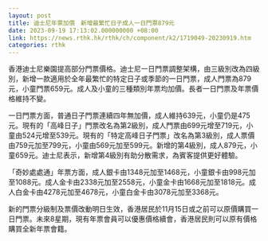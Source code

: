 ```yaml
---
layout: post
title: 迪士尼年票加價　新增最繁忙日子成人一日門票879元
date: 2023-09-19 17:13:02.000000000 +08:00
link: https://news.rthk.hk/rthk/ch/component/k2/1719049-20230919.htm
categories: rthk
---
```


香港迪士尼樂園提高部分門票價格。迪士尼一日門票調整架構，由三級別改為四級別，新增一款適用於全年最繁忙的特定日子或季節的一日門票，成人門票為879元，小童門票659元。成人及小童的三種類別年票均加價。長者一日門票及年票價格維持不變。

一日門票方面，普通日子門票連續四年無加價，成人維持639元，小童仍是475元。現有的「高峰日子」門票改名為第2級別，成人門票由699元增至719元，小童由524元增至539元。現有的「特定高峰日子門票」改名為第3級別，成人票價由759元加至799元，小童由569元加至599元。新增的第4級別，成人879元，小童659元。迪士尼表示，新增第4級別有助分散需求，為賓客提供更好體驗。

「奇妙處處通」年票方面，成人銀卡由1348元加至1468元，小童銀卡由998元加至1088元。成人金卡由2338元加至2558元，小童金卡由1668元加至1818元。成人白金卡由4278元加至4678元，小童白金卡由3078元加至3368元。

新的門票分級制及票價改動明日生效，香港居民於11月15日或之前可以原價購買一日門票。未來8星期，現有年票會員可以優惠價格續會，香港居民則可以原有價格購買全新年票會籍。

